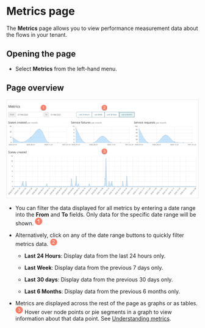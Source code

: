 # Metrics page

<head>
  <meta name="guidename" content="Flow"/>
  <meta name="context" content="GUID-5b8a4279-bf91-48dc-9dfe-adc9ba799bac"/>
</head>


The **Metrics** page allows you to view performance measurement data about the flows in your tenant.

## Opening the page

-   Select **Metrics** from the left-hand menu.


## Page overview

![The Metrics page](../Images/img-flo-Metrics_steps_80322270-ce67-4978-b598-c6278aedd0a0.png)

-   You can filter the data displayed for all metrics by entering a date range into the **From** and **To** fields. Only data for the specific date range will be shown. ![Step 1](../Images/img-flo-Step1_ed936f88-97de-4cc1-98ac-9f351a84a1bb.png)

-   Alternatively, click on any of the date range buttons to quickly filter metrics data. ![Step 2](../Images/img-flo-Step2_c61b5577-5d61-4de6-9cfd-7eb5f4587ce0.png)

    -   **Last 24 Hours**: Display data from the last 24 hours only.

    -   **Last Week**: Display data from the previous 7 days only.

    -   **Last 30 days**: Display data from the previous 30 days only.

    -   **Last 6 Months**: Display data from the previous 6 months only.

-   Metrics are displayed across the rest of the page as graphs or as tables. ![Step 3](../Images/img-flo-Step3_80c92964-4950-401a-b366-9af635fc20e7.png) Hover over node points or pie segments in a graph to view information about that data point. See [Understanding metrics](c-flo-Metrics_Understanding_64d06124-ae99-4c54-b3c2-2c9a67701222.md).